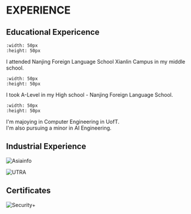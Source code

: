 # EXPERIENCE

## Educational Expericence
```{figure} /_static/photos/nflsxl.jpg
:width: 50px
:height: 50px
```
I attended Nanjing Foreign Language School Xianlin Campus in my middle school.

```{figure} /_static/photos/nfls.jpg
:width: 50px
:height: 50px
```
I took A-Level in my High school - Nanjing Foreign Language School.

```{figure} /_static/photos/uoft.jpg
:width: 50px
:height: 50px
```

I'm majoying in Computer Engineering in UofT.  
I'm also pursuing a minor in AI Engineering.
## Industrial Experience
![Asiainfo](../../_static/photos/asiainfo.jpg)

![UTRA](../../_static/photos/utra.png)


## Certificates

![Security+](../../_static/photos/sy0701.png)